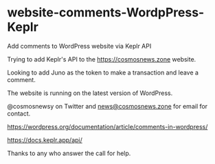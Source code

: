 # website-comments-WordpPress-Keplr
Add comments to WordPress website via Keplr API

Trying to add Keplr's API to the https://cosmosnews.zone website. 

Looking to add Juno as the token to make a transaction and leave a comment. 

The website is running on the latest version of WordPress.

@cosmosnewsy on Twitter and news@cosmosnews.zone for email for contact. 

https://wordpress.org/documentation/article/comments-in-wordpress/

https://docs.keplr.app/api/

Thanks to any who answer the call for help. 
